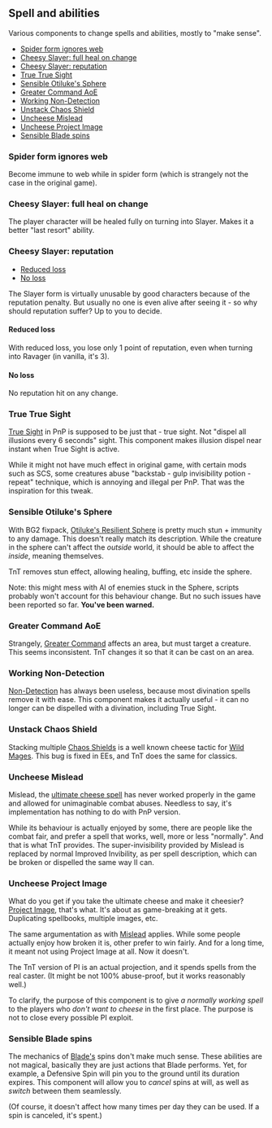 ## Spell and abilities

Various components to change spells and abilities, mostly to "make sense".

- [Spider form ignores web](#spider-form-ignores-web)
- [Cheesy Slayer: full heal on change](#cheesy-slayer-full-heal-on-change)
- [Cheesy Slayer: reputation](#cheesy-slayer-reputation)
- [True True Sight](#true-true-sight)
- [Sensible Otiluke's Sphere](#sensible-otilukes-sphere)
- [Greater Command AoE](#greater-command-aoe)
- [Working Non-Detection](#working-non-detection)
- [Unstack Chaos Shield](#unstack-chaos-shield)
- [Uncheese Mislead](#uncheese-mislead)
- [Uncheese Project Image](#uncheese-project-image)
- [Sensible Blade spins](#sensible-blade-spins)

### Spider form ignores web
Become immune to web while in spider form (which is strangely not the case in the original game).

### Cheesy Slayer: full heal on change
The player character will be healed fully on turning into Slayer. Makes it a better "last resort" ability.

### Cheesy Slayer: reputation
- [Reduced loss](#reduced-loss)
- [No loss](#no-loss)

The Slayer form is virtually unusable by good characters because of the reputation penalty. But usually no one is even alive after seeing it - so why should reputation suffer? Up to you to decide.

#### Reduced loss
With reduced loss, you lose only 1 point of reputation, even when turning into Ravager (in vanilla, it's 3).

#### No loss
No reputation hit on any change.

### True True Sight
[True Sight](https://pihwiki.bgforge.net/Baldur's_Gate:_Arcane_Spells_List#True_Sight) in PnP is supposed to be just that - true sight. Not "dispel all illusions every 6 seconds" sight. This component makes illusion dispel near instant when True Sight is active.

While it might not have much effect in original game, with certain mods such as SCS, some creatures abuse "backstab - gulp invisibility potion - repeat" technique, which is annoying and illegal per PnP. That was the inspiration for this tweak.

### Sensible Otiluke's Sphere
With BG2 fixpack, [Otiluke's Resilient Sphere](https://pihwiki.bgforge.net/Baldur's_Gate:_Arcane_Spells_List#Otiluke.27s_Resilient_Sphere) is pretty much stun + immunity to any damage. This doesn't really match its description. While the creature in the sphere can't affect the _outside_ world, it should be able to affect the _inside_, meaning themselves.

TnT removes stun effect, allowing healing, buffing, etc inside the sphere.

Note: this might mess with AI of enemies stuck in the Sphere, scripts probably won't account for this behaviour change. But no such issues have been reported so far. **You've been warned.**

### Greater Command AoE
Strangely, [Greater Command](https://pihwiki.bgforge.net/Baldur's_Gate:_Divine_Spells_List#Greater_Command) affects an area, but must target a creature. This seems inconsistent. TnT changes it so that it can be cast on an area.

### Working Non-Detection
[Non-Detection](https://pihwiki.bgforge.net/Baldur's_Gate:_Arcane_Spells_List#Non-Detection) has always been useless, because most divination spells remove it with ease. This component makes it actually useful - it can no longer can be dispelled with a divination, including True Sight.

### Unstack Chaos Shield
Stacking multiple [Chaos Shields](https://pihwiki.bgforge.net/Baldur's_Gate:_Arcane_Spells_List#Chaos_Shield) is a well known cheese tactic for [Wild Mages](https://pihwiki.bgforge.net/Baldur's_Gate:_Wild_Mage_Compendium). This bug is fixed in EEs, and TnT does the same for classics.

### Uncheese Mislead
Mislead, the [ultimate cheese spell](https://pihwiki.bgforge.net/Baldur's_Gate:_Arcane_Spells_List#Mislead) has never worked properly in the game and allowed for unimaginable combat abuses. Needless to say, it's implementation has nothing to do with PnP version.

While its behaviour is actually enjoyed by some, there are people like the combat fair, and prefer a spell that works, well, more or less "normally". And that is what TnT provides. The super-invisibility provided by Mislead is replaced by normal Improved Invibility, as per spell description, which can be broken or dispelled the same way II can.

### Uncheese Project Image
What do you get if you take the ultimate cheese and make it cheesier? [Project Image](https://pihwiki.bgforge.net/Baldur's_Gate:_Arcane_Spells_List#Project_Image), that's what. It's about as game-breaking at it gets. Duplicating spellbooks, multiple images, etc.

The same argumentation as with [Mislead](#uncheese-mislead) applies. While some people actually enjoy how broken it is, other prefer to win fairly. And for a long time, it meant not using Project Image at all. Now it doesn't.

The TnT version of PI is an actual projection, and it spends spells from the real caster. (It might be not 100% abuse-proof, but it works reasonably well.)

To clarify, the purpose of this component is to give _a normally working spell_ to the players who _don't want to cheese_ in the first place. The purpose is not to close every possible PI exploit.

### Sensible Blade spins
The mechanics of [Blade's](https://pihwiki.bgforge.net/Baldur's_Gate:_Classes_and_Kits#Bard_Kits) spins don't make much sense. These abilities are not magical, basically they are just actions that Blade performs. Yet, for example, a Defensive Spin will pin you to the ground until its duration expires. This component will allow you to _cancel_ spins at will, as well as _switch_ between them seamlessly.

(Of course, it doesn't affect how many times per day they can be used. If a spin is canceled, it's spent.)
